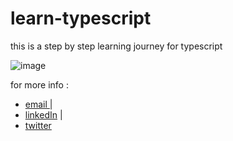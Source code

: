 # learn-typescript
this is a step by step learning journey for typescript

![image](https://user-images.githubusercontent.com/96414111/173998351-2732aaef-90ab-4deb-8045-5785c85fb218.png)

for more info :

  * <a href="mailto:shimwamanahenritresor@gmail.com">email </a> |
  * <a href="https://www.linkedin.com/in/henri-tresor-21b292259/" target="_blank">linkedIn</a> |
  * <a href="https://twitter.com/Henri_Tresor_" target="_blank">twitter</a> 
